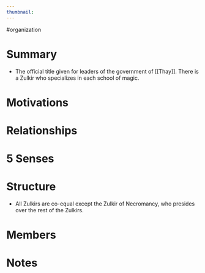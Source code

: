 ```yaml
---
thumbnail:
---
```

#organization

# Summary
- The official title given for leaders of the government of [[Thay]]. There is a Zulkir who specializes in each school of magic.

# Motivations
# Relationships
# 5 Senses
# Structure
- All Zulkirs are co-equal except the Zulkir of Necromancy, who presides over the rest of the Zulkirs.

# Members
# Notes
